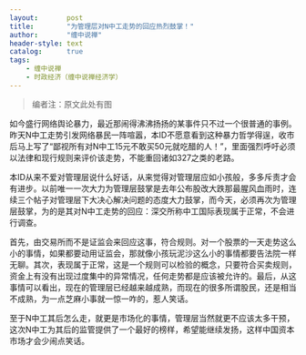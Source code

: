 ```yaml
---
layout:       post
title:        "为管理层对N中工走势的回应热烈鼓掌！"
author:       "缠中说禅"
header-style: text
catalog:      true
tags:
    - 缠中说禅
    - 时政经济（缠中说禅经济学）
---
```



> 编者注：原文此处有图



如今盛行网络舆论暴力，最近那闹得沸沸扬扬的某事件只不过一个很普通的事例。昨天N中工走势引发网络暴民一阵喧嚣，本ID不愿意看到这种暴力哲学得逞，收市后马上写了“鄙视所有对N中工15元不敢买50元就吃醋的人！”，里面强烈呼吁必须以法律和现行规则来评价该走势，不能重回诸如327之类的老路。



本ID从来不爱对管理层说什么好话，从来觉得对管理层应如小孩般，多多斥责才会有进步。以前唯一一次大力为管理层鼓掌是去年公布股改大跌那最腥风血雨时，连续三个帖子对管理层下大决心解决问题的态度大力鼓掌，而今天，必须再次为管理层鼓掌，为的是其对N中工走势的回应：深交所称中工国际表现属于正常，不会进行调查。



首先，由交易所而不是证监会来回应这事，符合规则。对一个股票的一天走势这么小的事情，如果都要动用证监会，那就像小孩玩泥沙这么小的事情都要告法院一样无聊。其次，表现属于正常，这是一个规则可以检验的概念，只要符合买卖规则，资金上有没有出现过度集中的异常情况，任何走势都是应该被允许的。最后，从这事情可以看出，现在的管理层已经越来越成熟，而现在的很多所谓股民，还是相当不成熟，为一点芝麻小事就一惊一咋的，惹人笑话。



至于N中工其后怎么走，就更是市场化的事情，管理层当然就更不应该太多干预，这次N中工为其后的监管提供了一个最好的榜样，希望能继续发扬，这样中国资本市场才会少闹点笑话。
